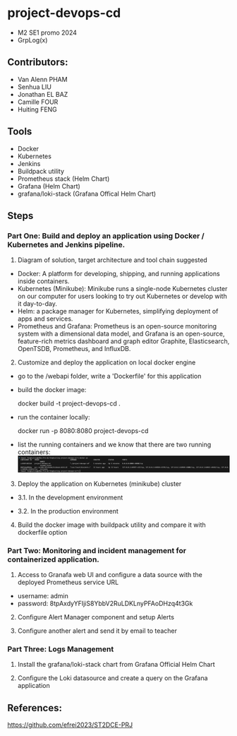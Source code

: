 # project-devops-cd
  - M2 SE1 promo 2024
  - GrpLog(x)

## Contributors: 
  - Van Alenn PHAM
  - Senhua LIU
  - Jonathan EL BAZ
  - Camille FOUR
  - Huiting FENG

## Tools
  - Docker
  - Kubernetes
  - Jenkins
  - Buildpack utility
  - Prometheus stack (Helm Chart)
  - Grafana (Helm Chart)
  - grafana/loki-stack (Grafana Offical Helm Chart)


## Steps
### Part One: Build and deploy an application using Docker / Kubernetes and Jenkins pipeline. 
1. Diagram of solution, target architecture and tool chain suggested

- Docker: A platform for developing, shipping, and running applications inside containers.
- Kubernetes (Minikube): Minikube runs a single-node Kubernetes cluster on our computer for users looking to try out Kubernetes or develop with it day-to-day.
- Helm: a package manager for Kubernetes, simplifying deployment of apps and services.
- Prometheus and Grafana: Prometheus is an open-source monitoring system with a dimensional data model, and Grafana is an open-source, feature-rich metrics dashboard and graph editor Graphite, Elasticsearch, OpenTSDB, Prometheus, and InfluxDB.

2. Customize and deploy the application on local docker engine
- go to the /webapi folder, write a 'Dockerfile' for this application
- build the docker image: 

  docker build -t project-devops-cd .
- run the container locally:

  docker run -p 8080:8080 project-devops-cd
- list the running containers and we know that there are two running containers:
![](/images/1.png)

3. Deploy the application on Kubernetes (minikube) cluster
  
  - 3.1. In the development environment

  - 3.2. In the production environment

4. Build the docker image with buildpack utility and compare it with dockerfile option


### Part Two: Monitoring and incident management for containerized application.
1. Access to Granafa web UI and configure a data source with the deployed Prometheus service URL
  - username: admin
  - password: 8tpAxdyYFIjiS8YbbV2RuLDKLnyPFAoDHzq4t3Gk


2. Configure Alert Manager component and setup Alerts


3. Configure another alert and send it by email to teacher


### Part Three: Logs Management
1. Install the grafana/loki-stack chart from Grafana Official Helm Chart

2. Configure the Loki datasource and create a query on the Grafana application



## References:

  https://github.com/efrei2023/ST2DCE-PRJ